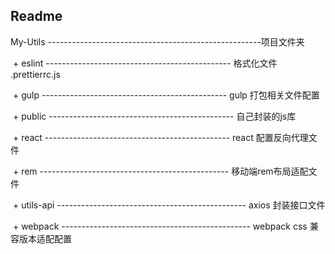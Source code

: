 ## Readme

My-Utils                             -----------------------------------------------------项目文件夹

​	\+ 	eslint				      ----------------------------------------------   格式化文件 .prettierrc.js

​	\+ 	gulp						----------------------------------------------   gulp 打包相关文件配置

​	\+ 	public					 ----------------------------------------------   自己封装的js库

​	\+ 	react					   ----------------------------------------------   react 配置反向代理文件

​	\+ 	rem						-----------------------------------------------   移动端rem布局适配文件

​	\+ 	utils-api				 -----------------------------------------------   axios 封装接口文件

​	\+ 	webpack			   -----------------------------------------------   webpack css 兼容版本适配配置